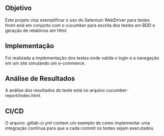 ## Objetivo

Este projeto visa exemplificar o uso do Selenium WebDriver para testes front-end em conjunto com o cucumber para escrita dos testes em BDD e geração de relatórios em Html <br/>

## Implementação

Foi realizada a implementação dos testes onde valida o login e a navegação em um site simulando um e-commerce.

## Análise de Resultados

A análise dos resultados do teste está no arquivo cucumber-report/index.html.

## CI/CD

O arquivo .gitlab-ci.yml contem um exemplo de como implementar uma integração continua para que a cada commit os testes sejam executados.
